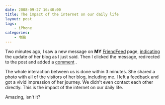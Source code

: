 ```yaml
---
date: 2008-09-27 16:40:00
title: The impact of the internet on our daily life
layout: post
tags:
    - iPhone
categories:
    - 电脑
---
```

Two minutes ago, I saw a new message on <strong>MY</strong> <a href="http://friendfeed.com/" target="_blank">FriendFeed</a> page, <a href="http://friendfeed.com/e/3984df66-2865-75ab-ca0c-97b9e16f1c31/Our-boat-Elkworth/" target="_blank">indicating</a> the update of her blog as I just said. Then I clicked the message, redirected to the post and added a <a href="http://azaleasays.com/2008/09/27/our-boat-elkworth/#comment-416" target="_blank">comment</a> .

The whole interaction between us is done within 3 minutes. She shared a photo with all of the visitors of her blog, including me. I left a feedback and got a vivid impression of her journey. We didn't even contact each other directly. This is the impact of the internet on our daily life.

Amazing, isn't it?
